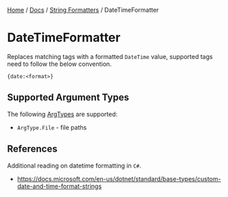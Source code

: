 [Home](/README.md) / [Docs](/docs/README.md) / [String Formatters](/docs/string-formatters/README.md) / DateTimeFormatter

# DateTimeFormatter
Replaces matching tags with a formatted `DateTime` value, supported tags need to follow the below convention.

```
{date:<format>}
```

## Supported Argument Types
The following [ArgTypes](/docs/enums/ArgType.md) are supported:

- `ArgType.File` - file paths

## References
Additional reading on datetime formatting in `C#`.

- https://docs.microsoft.com/en-us/dotnet/standard/base-types/custom-date-and-time-format-strings